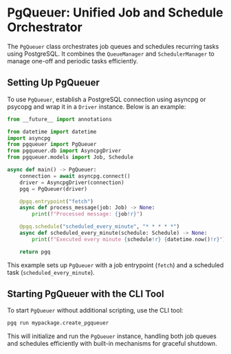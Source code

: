 # PgQueuer: Unified Job and Schedule Orchestrator

The `PgQueuer` class orchestrates job queues and schedules recurring tasks using PostgreSQL. It combines the `QueueManager` and `SchedulerManager` to manage one-off and periodic tasks efficiently.

## Setting Up PgQueuer

To use `PgQueuer`, establish a PostgreSQL connection using asyncpg or psycopg and wrap it in a `Driver` instance. Below is an example:

```python
from __future__ import annotations

from datetime import datetime
import asyncpg
from pgqueuer import PgQueuer
from pgqueuer.db import AsyncpgDriver
from pgqueuer.models import Job, Schedule

async def main() -> PgQueuer:
    connection = await asyncpg.connect()
    driver = AsyncpgDriver(connection)
    pgq = PgQueuer(driver)

    @pgq.entrypoint("fetch")
    async def process_message(job: Job) -> None:
        print(f"Processed message: {job!r}")

    @pgq.schedule("scheduled_every_minute", "* * * * *")
    async def scheduled_every_minute(schedule: Schedule) -> None:
        print(f"Executed every minute {schedule!r} {datetime.now()!r}")

    return pgq
```

This example sets up `PgQueuer` with a job entrypoint (`fetch`) and a scheduled task (`scheduled_every_minute`).

## Starting PgQueuer with the CLI Tool

To start `PgQueuer` without additional scripting, use the CLI tool:

```bash
pgq run mypackage.create_pgqueuer
```

This will initialize and run the `PgQueuer` instance, handling both job queues and schedules efficiently with built-in mechanisms for graceful shutdown.
